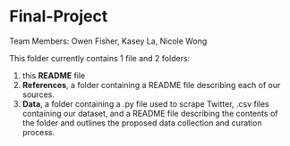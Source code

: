 # Final-Project

Team Members: Owen Fisher, Kasey La, Nicole Wong

This folder currently contains 1 file and 2 folders:

 1. this **README** file
 2. **References**, a folder containing a README file describing each of our sources.
 3. **Data**, a folder containing a .py file used to scrape Twitter, .csv files containing our dataset, and a README file describing the contents of the folder and outlines the proposed data collection and curation process.
